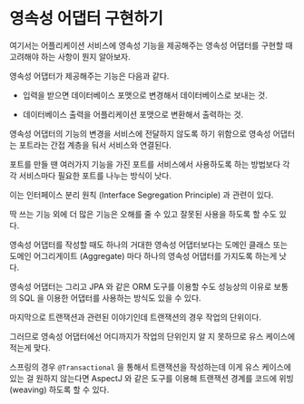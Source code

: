# 영속성 어댑터 구현하기 

여기서는 어플리케이션 서비스에 영속성 기능을 제공해주는 영속성 어댑터를 구현할 때 고려해야 하는 사항이 뭔지 알아보자. 

영속성 어댑터가 제공해주는 기능은 다음과 같다. 

- 입력을 받으면 데이터베이스 포맷으로 변경해서 데이터베이스로 보내는 것. 

- 데이터베이스 출력을 어플리케이션 포맷으로 변환해서 출력하는 것. 

영속성 어댑터의 기능의 변경을 서비스에 전달하지 않도록 하기 위함으로 영속성 어댑터는 포트라는 간접 계층을 둬서 서비스와 연결된다. 

포트를 만들 땐 여러가지 기능을 가진 포트를 서비스에서 사용하도록 하는 방법보다 각각 서비스마다 필요한 포트를 나누는 방식이 낫다. 

이는 인터페이스 분리 원칙 (Interface Segregation Principle) 과 관련이 있다.

딱 쓰는 기능 외에 더 많은 기능은 오해를 줄 수 있고 잘못된 사용을 하도록 할 수도 있다.

영속성 어댑터를 작성할 때도 하나의 거대한 영속성 어댑터보다는 도메인 클래스 또는 도메인 어그리게이트 (Aggregate) 마다 하나의 영속성 어댑터를 가지도록 하는게 낫다.

영속성 어댑터는 그리고 JPA 와 같은 ORM 도구를 이용할 수도 성능상의 이유로 보통의 SQL 을 이용한 어댑터를 사용하는 방식도 있을 수 있다. 

마지막으로 트랜잭션과 관련된 이야기인데 트랜잭션의 경우 작업의 단위이다. 

그러므로 영속성 어댑터에선 어디까지가 작업의 단위인지 알 지 못하므로 유스 케이스에 적는게 맞다. 

스프링의 경우 `@Transactional` 을 통해서 트랜잭션을 작성하는데 이게 유스 케이스에 있는 걸 원하지 않는다면 AspectJ 와 같은 도구를 이용해 트랜잭션 경계를 코드에 위빙 (weaving) 하도록 할 수 있다. 

